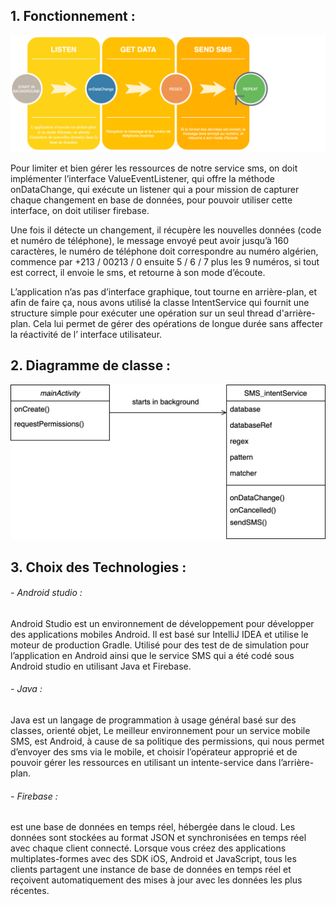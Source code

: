
## 1. Fonctionnement : 

![Fonctionnement schéma](https://github.com/AbdelhamidLarachi/rapid_sms/blob/master/fonctionnement.png?raw=true)

Pour limiter et bien gérer les ressources de notre service sms, on doit implémenter l’interface ValueEventListener, qui offre la méthode onDataChange, qui exécute un listener qui a pour mission de capturer chaque changement en base de données, pour pouvoir utiliser cette interface, on doit utiliser firebase. 

Une fois il détecte un changement, il récupère les nouvelles données (code et numéro de téléphone), le message envoyé peut avoir jusqu’à 160 caractères,  le numéro de téléphone doit correspondre au numéro algérien, commence par +213 / 00213 / 0 ensuite 5 / 6 / 7 plus les 9 numéros, si tout est correct, il envoie le sms, et retourne à son mode d’écoute. 

L’application n’as pas d’interface graphique, tout tourne en arrière-plan, et afin de faire ça, nous avons utilisé la classe IntentService qui fournit une structure simple pour exécuter une opération sur un seul thread d'arrière-plan. Cela lui permet de gérer des opérations de longue durée sans affecter la réactivité de l’ interface utilisateur. 

## 2. Diagramme de classe :

![Diagramme de classe](https://github.com/AbdelhamidLarachi/rapid_sms/blob/master/clasDiagramJavaPNG.png?raw=true)

## 3. Choix des Technologies :

  ###### - Android studio :
  Android Studio est un environnement de développement pour développer des applications mobiles Android. Il est basé sur IntelliJ IDEA et utilise le moteur de production Gradle. Utilisé pour des test de de simulation pour l’application en Android ainsi que le service SMS qui a été codé sous Android studio en utilisant Java et Firebase.
  
 ###### - Java :
  Java est un langage de programmation à usage général basé sur des classes, orienté objet, Le meilleur environnement pour un service mobile SMS, est Android, à cause de sa politique des permissions, qui nous permet d’envoyer des sms via le mobile, et choisir l’opérateur approprié et de pouvoir gérer les ressources en utilisant un intente-service dans l’arrière-plan.
  
  ###### - Firebase :
  est une base de données en temps réel, hébergée dans le cloud. Les données sont stockées au format JSON et synchronisées en temps réel avec chaque client connecté. Lorsque vous créez des applications multiplates-formes avec des SDK iOS, Android et JavaScript, tous les clients partagent une instance de base de données en temps réel et reçoivent automatiquement des mises à jour avec les données les plus récentes.
